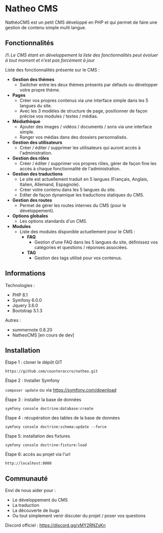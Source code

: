 # Natheo CMS

NathéoCMS est un petit CMS développé en PHP et qui permet de faire une gestion de contenu simple multi langue.

Fonctionnalités
- 

/!\ *Le CMS étant en développement la liste des fonctionnalités peut évoluer à tout moment et n'est pas forcément à jour*

Liste des fonctionnalités présente sur le CMS :
- **Gestion des thèmes**
  - Switcher entre les deux thèmes présents par défauts ou développer votre propre thème.
- **Pages**
  - Créer vos propres contenus via une interface simple dans les 5 langues du site.
  - Avec les 3 modèles de structure de page, positionner de façon précise vos modules / textes / médias. 
- **Médiathèque**
  - Ajouter des images / vidéos / documents / sons via une interface simple.
  - Ranger vos médias dans des dossiers personnalisés.
- **Gestion des utilisateurs**
  - Créer / éditer / supprimer les utilisateurs qui auront accès à l'administration.
- **Gestion des rôles**
  - Créer / éditer / supprimer vos propres rôles, gérer de façon fine les accès à chaque fonctionnalité de l'administration.
- **Gestion des traductions**
  - Le site est actuellement traduit en 5 langues (Français, Anglais, Italien, Allemand, Espagnole).
  - Créer votre contenu dans les 5 langues du site.
  - Editer de façon dynamique les traductions statiques du CMS.
- **Gestion des routes**
  - Permet de gérer les routes internes du CMS (pour le développement).
- **Options globales**
  - Les options standards d'un CMS.
- **Modules**
  - Liste des modules disponible actuellement pour le CMS :
    - **FAQ**
      - Gestion d'une FAQ dans les 5 langues du site, définissez vos catégories et questions / réponses associées.
    - **TAG**
      - Gestion des tags utilisé pour vos contenus.


Informations
-
Technologies :
 - PHP 8.1
 - Symfony 6.0.0
 - Jquery 3.6.0
 - Bootstrap 5.1.3
 
Autres :
 - summernote 0.8.20
 - NatheoCMS [en cours de dev]

Installation
-

Étape 1 : cloner le dépôt GIT

`https://github.com/counteraccro/natheo.git`

Étape 2 : Installer Symfony

`composer update` ou via https://symfony.com/download

Étape 3 : installer la base de données

`symfony console doctrine:database:create`

Étape 4 : récupération des tables de la base de données

`symfony console doctrine:schema:update --force`

Étape 5: installation des fixtures

`symfony console doctrine:fixture:load`

Étape 6: accès au projet via l'url

`http://localhost:8000`

Communauté
-

Envi de nous aider pour :
- Le développement du CMS
- La traduction
- La découverte de bugs
- Ou tout simplement venir discuter du projet / poser vos questions

Discord officiel : https://discord.gg/vMY2RNZsKn